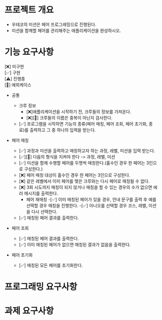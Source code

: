# 프로젝트 개요
- 우테코의 미션은 페어 프로그래밍으로 진행된다.
- 미션을 함께할 페어를 관리해주는 애플리케이션을 완성하시오.

# 기능 요구사항

[❌] 미구현    
[✅] 구현   
[⚠️] 진행중     
[🚨] 예외케이스
- 공통
	- 크루 정보
		- [❌]애플리케이션을 시작하기 전, 크루들의 정보를 가져온다.
		- [❌][🚨] 크루들의 이름은 중복이 아닌지 검사한다.
	- [✅] 프로그램을 시작하면 기능의 종류(페어 매칭, 페어 조회, 페어 초기화, 종료)를 출력하고 그 중 하나의 입력을 받는다.

- 페어 매칭
	- [✅] 과정과 미션을 출력하고 매칭하고자 하는 과정, 레벨, 미션을 입력 받는다.
	- [✅][🚨] 다음의 형식을 지켜야 한다 -> 과정, 레벨, 미션
	- [✅] 미션을 함께 수행할 페어를 두명씩 매칭한다.(홀수인 경우 한 페어는 3인으로 구성한다.)
	- [❌] 페어 매칭 대상이 홀수인 경우 한 페어는 3인으로 구성한다.
	- [❌] 같은 레벨에서 이미 페어를 맺은 크루와는 다시 페어로 매칭될 수 없다.
	- [❌] 3회 시도까지 매칭이 되지 않거나 매칭을 할 수 있는 경우의 수가 없으면 에러 메시지를 출력한다.
		- 페어 재매칭
			-[✅] 이미 매칭된 페어가 있을 경우, 안내 문구를 출력 후 예를 선택할 경우 매칭을 진행한다.
			-[✅] 아니오를 선택할 경우 코스, 레벨, 미션을 다시 선택한다.
	- [✅] 매칭된 페어 결과를 출력한다.
- 페어 조회
	- [✅] 매칭된 페어 결과를 출력한다.
	- [✅] 이미 매칭된 페어가 없으면 매칭된 결과가 없음을 출력한다.

- 페어 초기화
	- [✅] 매칭된 모든 페어를 초기화한다.

# 프로그래밍 요구사항

# 과제 요구사항
